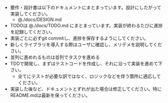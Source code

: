 
- 要件・設計書は以下のドキュメントにまとまっています。設計にしたがって実装してください。
  - @./docs/DESIGN.md
- TODOは @./docs/TODO.md にまとまっています。実装が終わるたびに進捗を記録してください。
- 実装ごとに必ずgit commitし、進捗を保存するようにしてください。
- 新しくライブラリを導入する際はユーザに確認し、メリデメを説明してください。
- 並列に進めれるものは並列でタスクを進める
- TDDで開発し、まずはテストコードを作成し、それに沿って実装を進めて下さい。
  - 全てにテストが必要な訳ではなく、ロジックなどを伴う箇所に適応してください。
- 実装した後など、ドキュメントとずれが出た場合は修正してください。特にREADME.mdは最新を保ってください。

